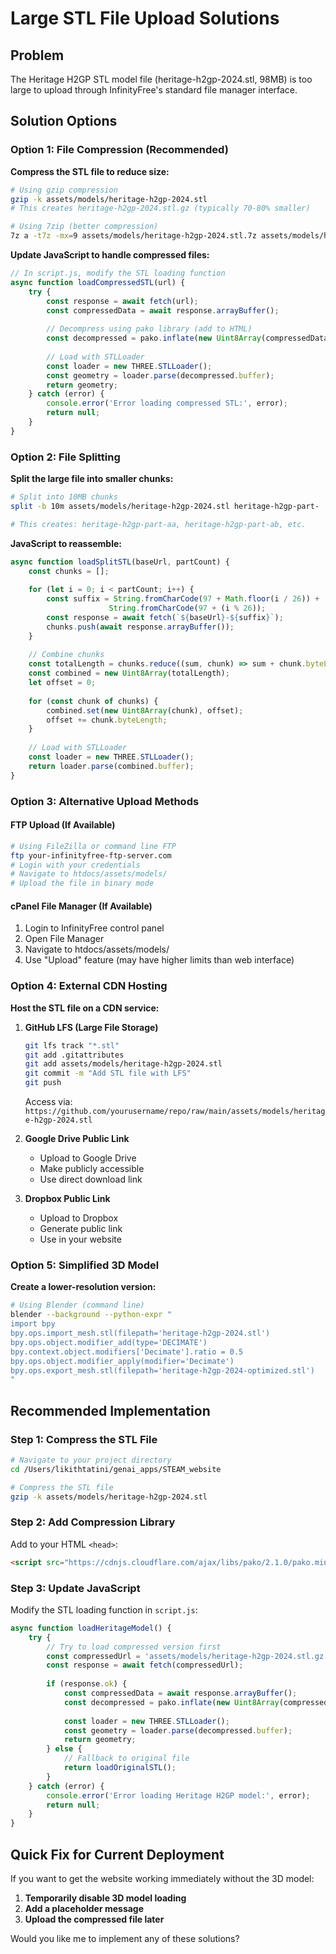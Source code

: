 # Large STL File Upload Solutions

## Problem
The Heritage H2GP STL model file (heritage-h2gp-2024.stl, 98MB) is too large to upload through InfinityFree's standard file manager interface.

## Solution Options

### Option 1: File Compression (Recommended)
**Compress the STL file to reduce size:**

```bash
# Using gzip compression
gzip -k assets/models/heritage-h2gp-2024.stl
# This creates heritage-h2gp-2024.stl.gz (typically 70-80% smaller)

# Using 7zip (better compression)
7z a -t7z -mx=9 assets/models/heritage-h2gp-2024.stl.7z assets/models/heritage-h2gp-2024.stl
```

**Update JavaScript to handle compressed files:**
```javascript
// In script.js, modify the STL loading function
async function loadCompressedSTL(url) {
    try {
        const response = await fetch(url);
        const compressedData = await response.arrayBuffer();
        
        // Decompress using pako library (add to HTML)
        const decompressed = pako.inflate(new Uint8Array(compressedData));
        
        // Load with STLLoader
        const loader = new THREE.STLLoader();
        const geometry = loader.parse(decompressed.buffer);
        return geometry;
    } catch (error) {
        console.error('Error loading compressed STL:', error);
        return null;
    }
}
```

### Option 2: File Splitting
**Split the large file into smaller chunks:**

```bash
# Split into 10MB chunks
split -b 10m assets/models/heritage-h2gp-2024.stl heritage-h2gp-part-

# This creates: heritage-h2gp-part-aa, heritage-h2gp-part-ab, etc.
```

**JavaScript to reassemble:**
```javascript
async function loadSplitSTL(baseUrl, partCount) {
    const chunks = [];
    
    for (let i = 0; i < partCount; i++) {
        const suffix = String.fromCharCode(97 + Math.floor(i / 26)) + 
                      String.fromCharCode(97 + (i % 26));
        const response = await fetch(`${baseUrl}-${suffix}`);
        chunks.push(await response.arrayBuffer());
    }
    
    // Combine chunks
    const totalLength = chunks.reduce((sum, chunk) => sum + chunk.byteLength, 0);
    const combined = new Uint8Array(totalLength);
    let offset = 0;
    
    for (const chunk of chunks) {
        combined.set(new Uint8Array(chunk), offset);
        offset += chunk.byteLength;
    }
    
    // Load with STLLoader
    const loader = new THREE.STLLoader();
    return loader.parse(combined.buffer);
}
```

### Option 3: Alternative Upload Methods

#### FTP Upload (If Available)
```bash
# Using FileZilla or command line FTP
ftp your-infinityfree-ftp-server.com
# Login with your credentials
# Navigate to htdocs/assets/models/
# Upload the file in binary mode
```

#### cPanel File Manager (If Available)
1. Login to InfinityFree control panel
2. Open File Manager
3. Navigate to htdocs/assets/models/
4. Use "Upload" feature (may have higher limits than web interface)

### Option 4: External CDN Hosting
**Host the STL file on a CDN service:**

1. **GitHub LFS (Large File Storage)**
   ```bash
   git lfs track "*.stl"
   git add .gitattributes
   git add assets/models/heritage-h2gp-2024.stl
   git commit -m "Add STL file with LFS"
   git push
   ```
   
   Access via: `https://github.com/yourusername/repo/raw/main/assets/models/heritage-h2gp-2024.stl`

2. **Google Drive Public Link**
   - Upload to Google Drive
   - Make publicly accessible
   - Use direct download link

3. **Dropbox Public Link**
   - Upload to Dropbox
   - Generate public link
   - Use in your website

### Option 5: Simplified 3D Model
**Create a lower-resolution version:**

```bash
# Using Blender (command line)
blender --background --python-expr "
import bpy
bpy.ops.import_mesh.stl(filepath='heritage-h2gp-2024.stl')
bpy.ops.object.modifier_add(type='DECIMATE')
bpy.context.object.modifiers['Decimate'].ratio = 0.5
bpy.ops.object.modifier_apply(modifier='Decimate')
bpy.ops.export_mesh.stl(filepath='heritage-h2gp-2024-optimized.stl')
"
```

## Recommended Implementation

### Step 1: Compress the STL File
```bash
# Navigate to your project directory
cd /Users/likithtatini/genai_apps/STEAM_website

# Compress the STL file
gzip -k assets/models/heritage-h2gp-2024.stl
```

### Step 2: Add Compression Library
Add to your HTML `<head>`:
```html
<script src="https://cdnjs.cloudflare.com/ajax/libs/pako/2.1.0/pako.min.js"></script>
```

### Step 3: Update JavaScript
Modify the STL loading function in `script.js`:
```javascript
async function loadHeritageModel() {
    try {
        // Try to load compressed version first
        const compressedUrl = 'assets/models/heritage-h2gp-2024.stl.gz';
        const response = await fetch(compressedUrl);
        
        if (response.ok) {
            const compressedData = await response.arrayBuffer();
            const decompressed = pako.inflate(new Uint8Array(compressedData));
            
            const loader = new THREE.STLLoader();
            const geometry = loader.parse(decompressed.buffer);
            return geometry;
        } else {
            // Fallback to original file
            return loadOriginalSTL();
        }
    } catch (error) {
        console.error('Error loading Heritage H2GP model:', error);
        return null;
    }
}
```

## Quick Fix for Current Deployment

If you want to get the website working immediately without the 3D model:

1. **Temporarily disable 3D model loading**
2. **Add a placeholder message**
3. **Upload the compressed file later**

Would you like me to implement any of these solutions?
